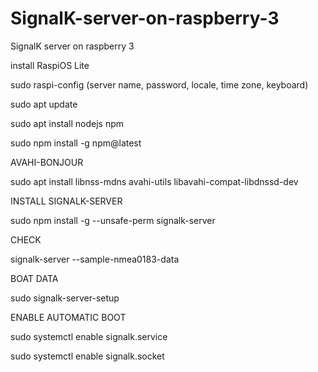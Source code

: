 # SignalK-server-on-raspberry-3
SignalK server on raspberry 3

install RaspiOS Lite

sudo raspi-config (server name, password, locale, time zone, keyboard)

sudo apt update

sudo apt install nodejs npm

sudo npm install -g npm@latest

AVAHI-BONJOUR

sudo apt install libnss-mdns avahi-utils libavahi-compat-libdnssd-dev

INSTALL SIGNALK-SERVER

sudo npm install -g --unsafe-perm signalk-server

CHECK

signalk-server --sample-nmea0183-data

BOAT DATA

sudo signalk-server-setup

ENABLE AUTOMATIC BOOT

sudo systemctl enable signalk.service

sudo systemctl enable signalk.socket


